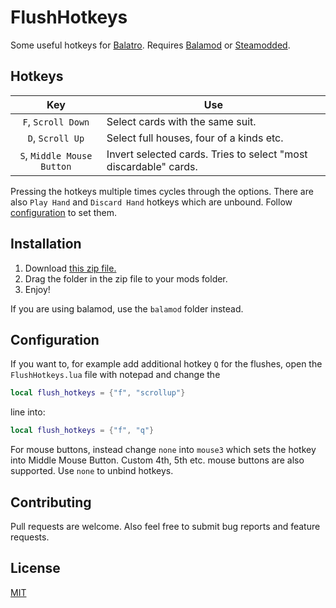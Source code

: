 # FlushHotkeys
Some useful hotkeys for [Balatro](https://store.steampowered.com/app/2379780/Balatro). Requires [Balamod](https://github.com/balamod/balamod) or [Steamodded](https://github.com/Steamopollys/Steamodded).

## Hotkeys
| Key | Use                              |
| :-: | -------------------------------- |
| `F`, `Scroll Down` | Select cards with the same suit. |
| `D`, `Scroll Up` | Select full houses, four of a kinds etc. |
| `S`, `Middle Mouse Button` | Invert selected cards. Tries to select "most discardable" cards. |

Pressing the hotkeys multiple times cycles through the options. There are also `Play Hand` and `Discard Hand` hotkeys which are unbound. Follow [configuration](#configuration) to set them.
## Installation
1. Download [this zip file.](https://github.com/Agoraaa/FlushHotkeys/archive/refs/heads/main.zip)
2. Drag the folder in the zip file to your mods folder.
3. Enjoy!

If you are using balamod, use the `balamod` folder instead.

## Configuration
If you want to, for example add additional hotkey `Q` for the flushes, open the `FlushHotkeys.lua` file with notepad and change the
```lua
local flush_hotkeys = {"f", "scrollup"}
```
line into:
```lua
local flush_hotkeys = {"f", "q"}
```

For mouse buttons, instead change `none` into `mouse3` which sets the hotkey into Middle Mouse Button. Custom 4th, 5th etc. mouse buttons are also supported. Use `none` to unbind hotkeys.

## Contributing
Pull requests are welcome. Also feel free to submit bug reports and feature requests.

## License

[MIT](https://choosealicense.com/licenses/mit/)